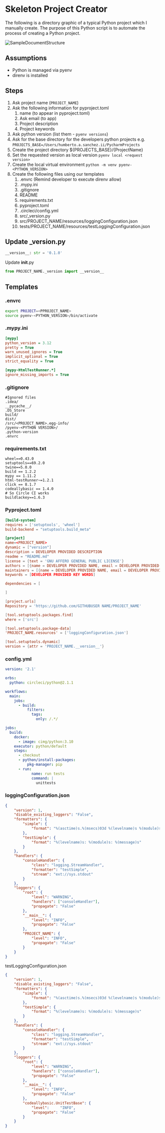 # Skeleton Project Creator

The following is a directory graphic of a typical Python project which I manually create.  The purpose of this Python script is to automate the process of creating a Python project.

![SampleDocumentStructure](.//SampleDocumentStructure.png)

## Assumptions

- Python is managed via pyenv
- direnv is installed

## Steps

1. Ask project name (`PROJECT_NAME`)
2. Ask the following information for pyproject.toml
    1. name (to appear in pyproject.toml)
    2. Ask email (to app)
    3. Project description
    4. Project keywords
3. Ask python version (list them - `pyenv versions`)
4. Ask for the base directory for the developers python projects e.g. `PROJECTS_BASE=/Users/humberto.a.sanchez.ii/PycharmProjects`
5. Create the project directory
    ${PROJECTS_BASE}/{ProjectName}                               
6. Set the requested version as local version `pyenv local <request version>`
7. Create the local virtual environment `python -m venv pyenv-<PYTHON_VERSION>`
8. Create the following files using our templates
    1.  .envrc  (Remind developer to execute direnv allow)
    2.  .mypy.ini
    3.  .gitignore
    4.  README 
    5.  requirements.txt
    6.  pyproject.toml
    7.  .circleci/config.yml
    8.  src/_version.py
    9.  src/PROJECT_NAME/resources/loggingConfiguration.json
    10.  tests/PROJECT_NAME/resources/testLoggingConfiguration.json

## Update _version.py 

```python
__version__: str = '0.1.0'
```

Update __init__.py

```python
from PROJECT_NAME._version import __version__

```


## Templates

### .envrc
```bash
export PROJECT=<PPROJECT_NAME>
source pyenv-<PYTHON_VERSION>/bin/activate
```
### .mypy.ini
```ini
[mypy]
python_version = 3.12
pretty = True
warn_unused_ignores = True
implicit_optional = True
strict_equality = True

[mypy-HtmlTestRunner.*]
ignore_missing_imports = True
```
### .gitignore
```
#Ignored files
.idea/
__pycache__/
.DS_Store
build/
dist/
/src/<PROJECT_NAME>.egg-info/
/pyenv-<PYTHON VERSION>/
.python-version
.envrc
```
### requirements.txt
```
wheel==0.43.0
setuptools==69.2.0
twine==5.0.0
build == 1.2.2
mypy == 1.11.2
html-testRunner~=1.2.1
click == 8.1.7
codeallybasic == 1.4.0
# So Circle CI works
buildlackey==1.6.3
```

### Pyproject.toml

```toml
[build-system]
requires = ['setuptools', 'wheel']
build-backend = "setuptools.build_meta"

[project]
name=<PROJECT_NAME>
dynamic = ["version"]
description = DEVELOPER PROVIDED DESCRIPTION
readme = "README.md"
license = {text = 'GNU AFFERO GENERAL PUBLIC LICENSE'}
authors = [{name = DEVELOPER PROVIDED NAME, email = DEVELOPER PROVIDED EMAIL]
maintainers = [{name = DEVELOPER PROVIDED NAME, email = DEVELOPER PROVIDED EMAIL}]
keywords = [DEVELOPER PROVIDED KEY WORDS]

dependencies = [

]

[project.urls]
Repository = 'https://github.com/GITHUBUSER NAME/PROJECT_NAME'

[tool.setuptools.packages.find]
where = ['src']

[tool.setuptools.package-data]
'PROJECT_NAME.resources' = ['loggingConfiguration.json']

[tool.setuptools.dynamic]
version = {attr = 'PROJECT_NAME.__version__'}

```

### config.yml



```yaml
version: '2.1'

orbs:
  python: circleci/python@2.1.1

workflows:
  main:
    jobs:
      - build:
          filters:
            tags:
              only: /.*/

jobs:
  build:
    docker:
      - image: cimg/python:3.10
    executor: python/default
    steps:
      - checkout
      - python/install-packages:
          pkg-manager: pip
      - run:
            name: run tests
            command: | 
              unittests
```

### loggingConfiguration.json

```json
{
    "version": 1,
    "disable_existing_loggers": "False",
    "formatters": {
        "simple": {
            "format": "%(asctime)s.%(msecs)03d %(levelname)s %(module)s: %(message)s"
        },
        "testSimple": {
            "format": "%(levelname)s: %(module)s: %(message)s"
        }
    },
    "handlers": {
        "consoleHandler": {
            "class": "logging.StreamHandler",
            "formatter": "testSimple",
            "stream": "ext://sys.stdout"
        }
    },
    "loggers": {
        "root": {
            "level": "WARNING",
            "handlers": ["consoleHandler"],
            "propagate": "False"
        },
        "__main__": {
            "level": "INFO",
            "propagate": "False"
        },
        "PROJECT_NAME": {
            "level": "INFO",
            "propagate": "False"
        }
    }
}
```



testLoggingConfiguration.json

```json
{
    "version": 1,
    "disable_existing_loggers": "False",
    "formatters": {
        "simple": {
            "format": "%(asctime)s.%(msecs)03d %(levelname)s %(module)s: %(message)s"
        },
        "testSimple": {
            "format": "%(levelname)s: %(module)s: %(message)s"
        }
    },
    "handlers": {
        "consoleHandler": {
            "class": "logging.StreamHandler",
            "formatter": "testSimple",
            "stream": "ext://sys.stdout"
        }
    },
    "loggers": {
        "root": {
            "level": "WARNING",
            "handlers": ["consoleHandler"],
            "propagate": "False"
        },
        "__main__": {
            "level": "INFO",
            "propagate": "False"
        },
        "codeallybasic.UnitTestBase": {
            "level":     "INFO",
            "propagate": "False"
        }
    }
}
```


